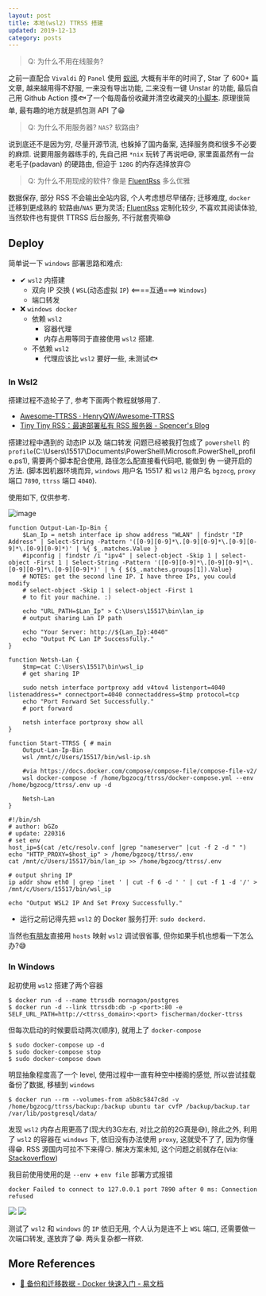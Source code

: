 ```yaml
---
layout: post
title: 本地(wsl2) TTRSS 搭建
updated: 2019-12-13
category: posts
---
```


> Q: 为什么不用在线服务?

之前一直配合 `Vivaldi` 的 `Panel` 使用 [蚁阅](https://rss.anyant.com), 大概有半年的时间了, Star 了 600+ 篇文章, 越来越用得不舒服, 一来没有导出功能, 二来没有一键 Unstar 的功能, 最后自己用 Github Action 摸🐟了一个每周备份收藏并清空收藏夹的[小脚本](https://github.com/bGZo/rss/blob/main/anyant-backup.py). 原理很简单, 最有趣的地方就是抓包测 API 了😁

> Q: 为什么不用服务器? `NAS`? 软路由?

说到底还不是因为穷, 尽量开源节流, 也躲掉了国内备案, 选择服务商和很多不必要的麻烦. 说要用服务器练手的, 先自己把 `*nix` 玩转了再说吧😅, 家里面虽然有一台 老毛子(padavan) 的硬路由, 但迫于 `128G` 的内存选择放弃🙃

> Q: 为什么不用现成的软件? 像是 [FluentRss](https://github.com/yang991178/fluent-reader) 多么优雅

数据保存, 部分 RSS 不会输出全站内容, 个人考虑想尽早储存; 迁移难度, `docker` 迁移到更成熟的 软路由/`NAS` 更为灵活; [FluentRss](https://github.com/yang991178/fluent-reader) 定制化较少, 不喜欢其阅读体验, 当然软件也有提供 TTRSS 后台服务, 不行就套壳嘛😅

## Deploy

简单说一下 `windows` 部署思路和难点:

- ✔ `wsl2` 内搭建
  - 双向 IP 交换 ( `WSL`(动态虚拟 `IP`) <====互通===> `Windows`)
  - 端口转发
- ❌ `windows docker`
  - 依赖 `wsl2`
    - 容器代理
    - 内存占用等同于直接使用 `wsl2` 搭建.
  - 不依赖 `wsl2`
    -  代理应该比 `wsl2` 要好一些, 未测试🐟

### In Wsl2

搭建过程不造轮子了, 参考下面两个教程就够用了.

- [Awesome-TTRSS · HenryQW/Awesome-TTRSS](https://github.com/HenryQW/Awesome-TTRSS/blob/main/docs/zh/README.md )
- [Tiny Tiny RSS：最速部署私有 RSS 服务器 - Spencer's Blog](https://spencerwoo.com/blog/tiny-tiny-rss#an-zhuang-docker-compose )

搭建过程中遇到的 动态IP 以及 端口转发 问题已经被我打包成了 `powershell` 的 `profile`(C:\Users\15517\Documents\PowerShell\Microsoft.PowerShell_profile.ps1), 需要两个脚本配合使用, 路径怎么配直接看代码吧, 能做到 ~~伪~~ 一键开启的方法. (脚本因机器环境而异, `windows` 用户名 15517 和 `wsl2` 用户名 `bgzocg`, `proxy` 端口 `7890`, `ttrss` 端口 `4040`).

使用如下, 仅供参考.

![image](https://user-images.githubusercontent.com/57313137/158714518-c1dd51d1-c3b1-4b1d-b3dc-ac448e4dbebd.png)

```shell
function Output-Lan-Ip-Bin {
    $Lan_Ip = netsh interface ip show address "WLAN" | findstr "IP Address" | Select-String -Pattern '([0-9][0-9]*\.[0-9][0-9]*\.[0-9][0-9]*\.[0-9][0-9]*)' | %{ $_.matches.Value }
    #ipconfig | findstr /i "ipv4" | select-object -Skip 1 | select-object -First 1 | Select-String -Pattern '([0-9][0-9]*\.[0-9][0-9]*\.[0-9][0-9]*\.[0-9][0-9]*)' | % { $($_.matches.groups[1]).Value}
    # NOTES: get the second line IP. I have three IPs, you could modify
    # select-object -Skip 1 | select-object -First 1
    # to fit your machine. :)

    echo "URL_PATH=$Lan_Ip" > C:\Users\15517\bin\lan_ip
    # output sharing Lan IP path

    echo "Your Server: http://${Lan_Ip}:4040"
    echo "Output PC Lan IP Successfully."
}

function Netsh-Lan {
    $tmp=cat C:\Users\15517\bin\wsl_ip
    # get sharing IP

    sudo netsh interface portproxy add v4tov4 listenport=4040 listenaddress=* connectport=4040 connectaddress=$tmp protocol=tcp
    echo "Port Forward Set Successfully."
    # port forward

    netsh interface portproxy show all
}

function Start-TTRSS { # main
    Output-Lan-Ip-Bin
    wsl /mnt/c/Users/15517/bin/wsl-ip.sh

    #via https://docs.docker.com/compose/compose-file/compose-file-v2/
    wsl docker-compose -f /home/bgzocg/ttrss/docker-compose.yml --env /home/bgzocg/ttrss/.env up -d

    Netsh-Lan
}
```

```shell
#!/bin/sh
# author: bGZo
# update: 220316
# set env
host_ip=$(cat /etc/resolv.conf |grep "nameserver" |cut -f 2 -d " ")
echo "HTTP_PROXY=$host_ip" > /home/bgzocg/ttrss/.env
cat /mnt/c/Users/15517/bin/lan_ip >> /home/bgzocg/ttrss/.env

# output shring IP
ip addr show eth0 | grep 'inet ' | cut -f 6 -d ' ' | cut -f 1 -d '/' > /mnt/c/Users/15517/bin/wsl_ip

echo "Output WSL2 IP And Set Proxy Successfully."
```

- 运行之前记得先把 `wsl2` 的 Docker 服务打开: `sudo dockerd.`

当然也[有朋友](https://www.zhihu.com/question/387747506/answer/1820473311)直接用 `hosts` 映射 `wsl2` 调试很省事, 但你如果手机也想看一下怎么办?😅

### In Windows

起初使用 `wsl2` 搭建了两个容器

```shell
$ docker run -d --name ttrssdb nornagon/postgres
$ docker run -d --link ttrssdb:db -p <port>:80 -e SELF_URL_PATH=http://<ttrss_domain>:<port> fischerman/docker-ttrss
```

但每次启动的时候要启动两次(顺序), 就用上了 `docker-compose`

```shell
$ sudo docker-compose up -d
$ sudo docker-compose stop
$ sudo docker-compose down
```

明显抽象程度高了一个 level, 使用过程中一直有种空中楼阁的感觉, 所以尝试挂载备份了数据, 移植到 `windows`

```shell
$ docker run --rm --volumes-from a5b8c5847c8d -v /home/bgzocg/ttrss/backup:/backup ubuntu tar cvfP /backup/backup.tar /var/lib/postgresql/data/
```

发现 `wsl2` 内存占用更高了(现大约3G左右, 对比之前的2G真是😅), 除此之外, 利用了 `wsl2` 的容器在 `windows` 下, 依旧没有办法使用 `proxy`, 这就受不了了, 因为你懂得😁. RSS 源国内可拉不下来得😏. 解决方案未知, 这个问题之前就存在(via: [Stackoverflow](https://stackoverflow.com/questions/48272933/docker-at-windows-10-proxy-propagation-to-containers-not-working))

我目前使用使用的是 `--env `+ `env file` 部署方式报错

```shell
docker Failed to connect to 127.0.0.1 port 7890 after 0 ms: Connection refused
```

![](https://user-images.githubusercontent.com/57313137/158712544-96fcd594-7628-41e8-a906-acdc672d5e22.png)
![](https://user-images.githubusercontent.com/57313137/158712547-68a408d5-a46d-42ec-ab6b-35f1f8a3af55.png)


测试了 `wsl2` 和 `windows` 的 `IP` 依旧无用, 个人认为是连不上 `WSL` 端口, 还需要做一次端口转发, 遂放弃了😁. 两头复杂都一样欸.

## More References

- [🎯 备份和迁移数据 - Docker 快速入门 - 易文档](https://docker.easydoc.net/doc/81170005/cCewZWoN/XQEqNjiu )
